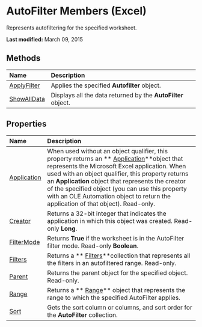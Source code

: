 
# AutoFilter Members (Excel)
Represents autofiltering for the specified worksheet.

 **Last modified:** March 09, 2015


## Methods



|**Name**|**Description**|
|:-----|:-----|
| [ApplyFilter](5707966d-79c3-0538-9df2-1feecf1e793d.md)|Applies the specified  **Autofilter** object.|
| [ShowAllData](eaa22047-f394-4e93-d31c-544ca8373b95.md)|Displays all the data returned by the  **AutoFilter** object.|

## Properties



|**Name**|**Description**|
|:-----|:-----|
| [Application](2eb42f8c-6b69-9379-48f1-11f4f4e02b24.md)|When used without an object qualifier, this property returns an  ** [Application](19b73597-5cf9-4f56-8227-b5211f657f6f.md)**object that represents the Microsoft Excel application. When used with an object qualifier, this property returns an  **Application** object that represents the creator of the specified object (you can use this property with an OLE Automation object to return the application of that object). Read-only.|
| [Creator](15231f8b-f5ce-8560-f157-15676d038f89.md)|Returns a 32-bit integer that indicates the application in which this object was created. Read-only  **Long**.|
| [FilterMode](0ddb62ff-9474-7226-5ad6-a07a4970aff0.md)|Returns  **True** if the worksheet is in the AutoFilter filter mode. Read-only **Boolean**.|
| [Filters](4a22dcab-4d06-01a8-7811-4590cf28f506.md)|Returns a  ** [Filters](a714ed69-7772-5ade-3acd-f3e3d98db62c.md)**collection that represents all the filters in an autofiltered range. Read-only.|
| [Parent](d656aaeb-f72b-9d38-4f3e-2e6363444181.md)|Returns the parent object for the specified object. Read-only.|
| [Range](f8d1aca1-0d69-161a-981a-4dd10826e9d6.md)|Returns a  ** [Range](b8207778-0dcc-4570-1234-f130532cc8cd.md)** object that represents the range to which the specified AutoFilter applies.|
| [Sort](1aa1a8b3-cd7a-899d-897e-fa47f4bdec67.md)|Gets the sort column or columns, and sort order for the  **AutoFilter** collection.|
